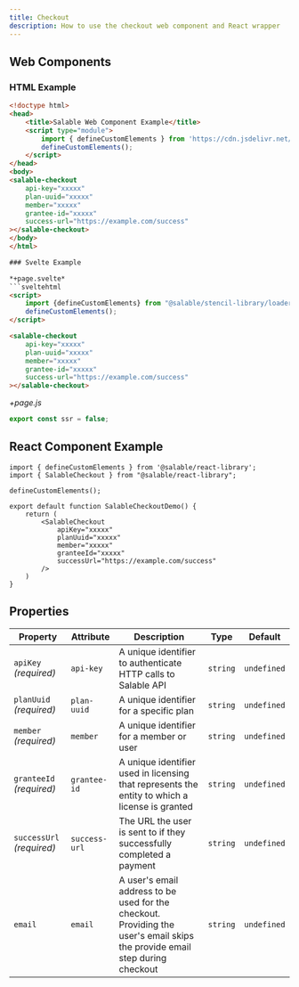 ```yaml
---
title: Checkout
description: How to use the checkout web component and React wrapper
---
```


## Web Components

### HTML Example

```html
<!doctype html>
<head>
    <title>Salable Web Component Example</title>
    <script type="module">
        import { defineCustomElements } from 'https://cdn.jsdelivr.net/npm/@salable/stencil-library/loader/index.es2017.js';
        defineCustomElements();
    </script>
</head>
<body>
<salable-checkout
    api-key="xxxxx"
    plan-uuid="xxxxx"
    member="xxxxx"
    grantee-id="xxxxx"
    success-url="https://example.com/success"
></salable-checkout>
</body>
</html>

### Svelte Example

*+page.svelte*
```sveltehtml
<script>
    import {defineCustomElements} from "@salable/stencil-library/loader";
    defineCustomElements();
</script>

<salable-checkout
    api-key="xxxxx"
    plan-uuid="xxxxx"
    member="xxxxx"
    grantee-id="xxxxx"
    success-url="https://example.com/success"
></salable-checkout>
```

*+page.js*
```js
export const ssr = false;
```

## React Component Example

```tsx
import { defineCustomElements } from '@salable/react-library';
import { SalableCheckout } from "@salable/react-library";

defineCustomElements();

export default function SalableCheckoutDemo() {
    return (
        <SalableCheckout
            apiKey="xxxxx"
            planUuid="xxxxx"
            member="xxxxx"
            granteeId="xxxxx"
            successUrl="https://example.com/success"
        />
    )
}

```

## Properties

| Property                  | Attribute     | Description                                                                                                                  | Type     | Default     |
| ------------------------- | ------------- | ---------------------------------------------------------------------------------------------------------------------------- | -------- | ----------- |
| `apiKey` _(required)_     | `api-key`     | A unique identifier to authenticate HTTP calls to Salable API                                                                | `string` | `undefined` |
| `planUuid` _(required)_   | `plan-uuid`   | A unique identifier for a specific plan                                                                                      | `string` | `undefined` |
| `member` _(required)_     | `member`      | A unique identifier for a member or user                                                                                     | `string` | `undefined` |
| `granteeId` _(required)_  | `grantee-id`  | A unique identifier used in licensing that represents the entity to which a license is granted                               | `string` | `undefined` |
| `successUrl` _(required)_ | `success-url` | The URL the user is sent to if they successfully completed a payment                                                         | `string` | `undefined` |
| `email`                   | `email`       | A user's email address to be used for the checkout.  Providing the user's email skips the provide email step during checkout | `string` | `undefined` |
